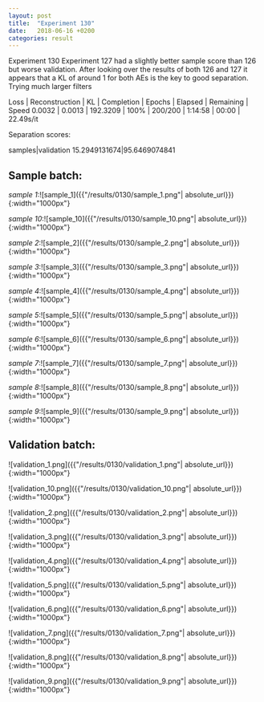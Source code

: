 ```yaml
---
layout: post
title:  "Experiment 130"
date:   2018-06-16 +0200
categories: result
---
```

Experiment 130
Experiment 127 had a slightly better sample score than 126 but worse validation.
After looking over the results of both 126 and 127 it appears that a KL of around 1 for both AEs is the key to good separation.
Trying much larger filters

Loss | Reconstruction | KL | Completion | Epochs | Elapsed | Remaining | Speed
0.0032 | 0.0013 | 192.3209 | 100% | 200/200 | 1:14:58 | 00:00 | 22.49s/it

Separation scores:

samples|validation
15.2949131674|95.6469074841

## **Sample batch**:

_sample 1_:![sample_1]({{"/results/0130/sample_1.png"| absolute_url}}){:width="1000px"}

_sample 10_:![sample_10]({{"/results/0130/sample_10.png"| absolute_url}}){:width="1000px"}

_sample 2_:![sample_2]({{"/results/0130/sample_2.png"| absolute_url}}){:width="1000px"}

_sample 3_:![sample_3]({{"/results/0130/sample_3.png"| absolute_url}}){:width="1000px"}

_sample 4_:![sample_4]({{"/results/0130/sample_4.png"| absolute_url}}){:width="1000px"}

_sample 5_:![sample_5]({{"/results/0130/sample_5.png"| absolute_url}}){:width="1000px"}

_sample 6_:![sample_6]({{"/results/0130/sample_6.png"| absolute_url}}){:width="1000px"}

_sample 7_:![sample_7]({{"/results/0130/sample_7.png"| absolute_url}}){:width="1000px"}

_sample 8_:![sample_8]({{"/results/0130/sample_8.png"| absolute_url}}){:width="1000px"}

_sample 9_:![sample_9]({{"/results/0130/sample_9.png"| absolute_url}}){:width="1000px"}

## **Validation batch**:

![validation_1.png]({{"/results/0130/validation_1.png"| absolute_url}}){:width="1000px"}

![validation_10.png]({{"/results/0130/validation_10.png"| absolute_url}}){:width="1000px"}

![validation_2.png]({{"/results/0130/validation_2.png"| absolute_url}}){:width="1000px"}

![validation_3.png]({{"/results/0130/validation_3.png"| absolute_url}}){:width="1000px"}

![validation_4.png]({{"/results/0130/validation_4.png"| absolute_url}}){:width="1000px"}

![validation_5.png]({{"/results/0130/validation_5.png"| absolute_url}}){:width="1000px"}

![validation_6.png]({{"/results/0130/validation_6.png"| absolute_url}}){:width="1000px"}

![validation_7.png]({{"/results/0130/validation_7.png"| absolute_url}}){:width="1000px"}

![validation_8.png]({{"/results/0130/validation_8.png"| absolute_url}}){:width="1000px"}

![validation_9.png]({{"/results/0130/validation_9.png"| absolute_url}}){:width="1000px"}
